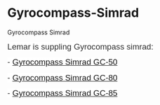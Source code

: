 # Gyrocompass-Simrad
Gyrocompass Simrad
<p><span style="font-size: 14.0pt; line-height: 115%; font-family: 'Helvetica','sans-serif'; color: #333333; background: white;">Lemar is suppling Gyrocompass simrad:</span></p>
<p><span style="font-size: 14.0pt; line-height: 115%; font-family: 'Helvetica','sans-serif'; color: #333333; background: white;">- <a href="http://lemarsg.com/index.php/our-products/gyro-compass/simrad/item/94-gyro-compass-simrad-rgc50">Gyrocompass Simrad GC-50</a></span></p>
<p><span style="font-size: 14.0pt; line-height: 115%; font-family: 'Helvetica','sans-serif'; color: #333333; background: white;">- <a href="http://lemarsg.com/index.php/our-products/gyro-compass/simrad/item/51-gyrocompass-simrad-gc80">Gyrocompass Simrad GC-80</a></span></p>
<p><span style="font-size: 14.0pt; line-height: 115%; font-family: 'Helvetica','sans-serif'; color: #333333; background: white;">- <a href="http://lemarsg.com/index.php/our-products/gyro-compass/simrad/item/106-gyrocompass-simrad-gc85">Gyrocompass Simrad GC-85</a></span></p>
